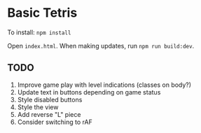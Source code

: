 # Basic Tetris

To install: `npm install`

Open `index.html`. When making updates, run `npm run build:dev`.

## TODO
1. Improve game play with level indications (classes on body?)
2. Update text in buttons depending on game status
3. Style disabled buttons
5. Style the view
6. Add reverse "L" piece
7. Consider switching to rAF
